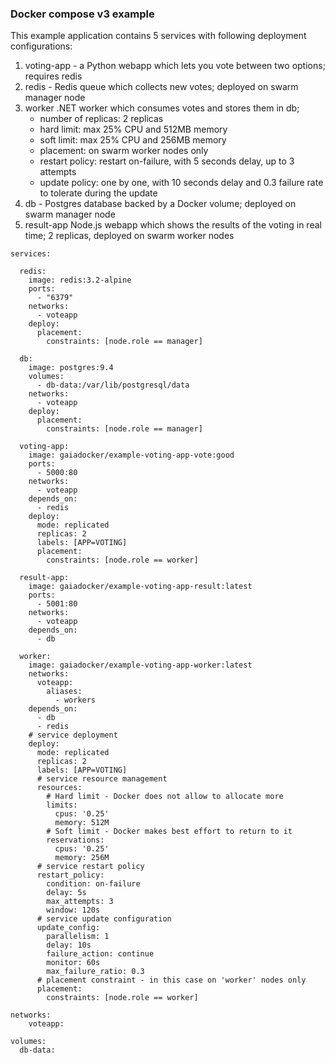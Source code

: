 ### Docker compose v3 example

This example application contains 5 services with following deployment configurations:

<ol>
  <li>voting-app - a Python webapp which lets you vote between two options; requires redis</li>
  <li>redis - Redis queue which collects new votes; deployed on swarm manager node</li>
  <li>worker .NET worker which consumes votes and stores them in db;
    <ul>
      <li>number of replicas: 2 replicas</li>
      <li>hard limit: max 25% CPU and 512MB memory</li>
      <li>soft limit: max 25% CPU and 256MB memory</li>
      <li>placement: on swarm worker nodes only</li>
      <li>restart policy: restart on-failure, with 5 seconds delay, up to 3 attempts</li>
      <li>update policy: one by one, with 10 seconds delay and 0.3 failure rate to tolerate during the update</li>
    </ul>
  </li>
  <li>db - Postgres database backed by a Docker volume; deployed on swarm manager node</li>
  <li>result-app Node.js webapp which shows the results of the voting in real time; 2 replicas, deployed on swarm worker nodes</li>
</ol>

```docker
services:

  redis:
    image: redis:3.2-alpine
    ports:
      - "6379"
    networks:
      - voteapp
    deploy:
      placement:
        constraints: [node.role == manager]

  db:
    image: postgres:9.4
    volumes:
      - db-data:/var/lib/postgresql/data
    networks:
      - voteapp
    deploy:
      placement:
        constraints: [node.role == manager]

  voting-app:
    image: gaiadocker/example-voting-app-vote:good
    ports:
      - 5000:80
    networks:
      - voteapp
    depends_on:
      - redis
    deploy:
      mode: replicated
      replicas: 2
      labels: [APP=VOTING]
      placement:
        constraints: [node.role == worker]

  result-app:
    image: gaiadocker/example-voting-app-result:latest
    ports:
      - 5001:80
    networks:
      - voteapp
    depends_on:
      - db

  worker:
    image: gaiadocker/example-voting-app-worker:latest
    networks:
      voteapp:
        aliases:
          - workers
    depends_on:
      - db
      - redis
    # service deployment
    deploy:
      mode: replicated
      replicas: 2
      labels: [APP=VOTING]
      # service resource management
      resources:
        # Hard limit - Docker does not allow to allocate more
        limits:
          cpus: '0.25'
          memory: 512M
        # Soft limit - Docker makes best effort to return to it
        reservations:
          cpus: '0.25'
          memory: 256M
      # service restart policy
      restart_policy:
        condition: on-failure
        delay: 5s
        max_attempts: 3
        window: 120s
      # service update configuration
      update_config:
        parallelism: 1
        delay: 10s
        failure_action: continue
        monitor: 60s
        max_failure_ratio: 0.3
      # placement constraint - in this case on 'worker' nodes only
      placement:
        constraints: [node.role == worker]

networks:
    voteapp:

volumes:
  db-data:
```